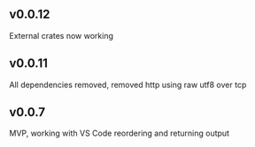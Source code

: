 
## v0.0.12
External crates now working

## v0.0.11 
All dependencies removed, removed http using raw utf8 over tcp

## v0.0.7
MVP, working with VS Code reordering and returning output
